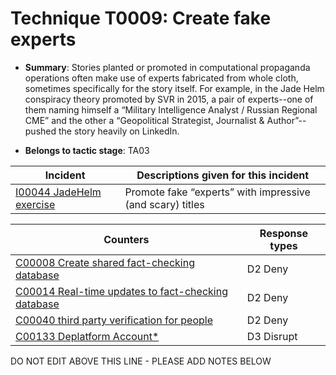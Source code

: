 # Technique T0009: Create fake experts

* **Summary**: Stories planted or promoted in computational propaganda operations often make use of experts fabricated from whole cloth, sometimes specifically for the story itself. For example, in the Jade Helm conspiracy theory promoted by SVR in 2015, a pair of experts--one of them naming himself a “Military Intelligence Analyst / Russian Regional CME” and the other a “Geopolitical Strategist, Journalist & Author”--pushed the story heavily on LinkedIn.

* **Belongs to tactic stage**: TA03


| Incident | Descriptions given for this incident |
| -------- | -------------------- |
| [I00044 JadeHelm exercise](../incidents/I00044.md) | Promote fake “experts” with impressive (and scary) titles |



| Counters | Response types |
| -------- | -------------- |
| [C00008 Create shared fact-checking database](../counters/C00008.md) | D2 Deny |
| [C00014 Real-time updates to fact-checking database](../counters/C00014.md) | D2 Deny |
| [C00040 third party verification for people](../counters/C00040.md) | D2 Deny |
| [C00133 Deplatform Account*](../counters/C00133.md) | D3 Disrupt |


DO NOT EDIT ABOVE THIS LINE - PLEASE ADD NOTES BELOW